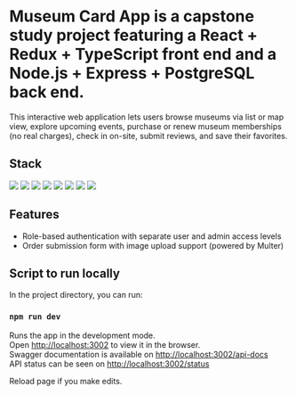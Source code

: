 # Museum Card App is a capstone study project featuring a React + Redux + TypeScript front end and a Node.js + Express + PostgreSQL back end.

This interactive web application lets users browse museums via list or map view, explore upcoming events, purchase or renew museum memberships (no real charges), check in on-site, submit reviews, and save their favorites.

## Stack
<img src="https://img.shields.io/badge/React-20232A?style=for-the-badge&logo=react&logoColor=61DAFB" /> <img src="https://img.shields.io/badge/Redux-593D88?style=for-the-badge&logo=redux&logoColor=white" /> <img src="https://img.shields.io/badge/TypeScript-007ACC?style=for-the-badge&logo=typescript&logoColor=white" /> <img src="https://img.shields.io/badge/Vite-B73BFE?style=for-the-badge&logo=vite&logoColor=FFD62E" /> <img src="https://img.shields.io/badge/Node%20js-339933?style=for-the-badge&logo=nodedotjs&logoColor=white" /> <img src="https://img.shields.io/badge/Express%20js-000000?style=for-the-badge&logo=express&logoColor=white" /> <img src="https://img.shields.io/badge/PostgreSQL-316192?style=for-the-badge&logo=postgresql&logoColor=white" /> <img src="https://img.shields.io/badge/Swagger-85EA2D?style=for-the-badge&logo=Swagger&logoColor=white" />

## Features
- Role-based authentication with separate user and admin access levels
- Order submission form with image upload support (powered by Multer)
  
## Script to run locally

In the project directory, you can run:

### `npm run dev`

Runs the app in the development mode.\
Open [http://localhost:3002](http://localhost:3002) to view it in the browser.  
Swagger documentation is available on [http://localhost:3002/api-docs](http://localhost:3002/api-docs)  
API status can be seen on [http://localhost:3002/status](http://localhost:3002/status)

Reload page if you make edits.
